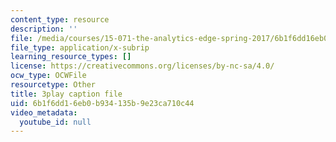 ```yaml
---
content_type: resource
description: ''
file: /media/courses/15-071-the-analytics-edge-spring-2017/6b1f6dd16eb0b934135b9e23ca710c44_suHTm7R7kfQ.srt
file_type: application/x-subrip
learning_resource_types: []
license: https://creativecommons.org/licenses/by-nc-sa/4.0/
ocw_type: OCWFile
resourcetype: Other
title: 3play caption file
uid: 6b1f6dd1-6eb0-b934-135b-9e23ca710c44
video_metadata:
  youtube_id: null
---
```

